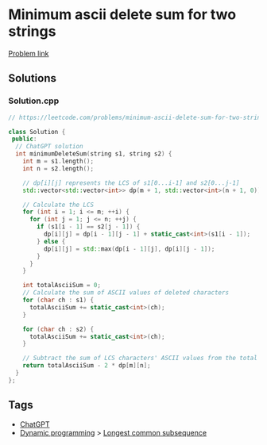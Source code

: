 # Minimum ascii delete sum for two strings

[Problem link](https://leetcode.com/problems/minimum-ascii-delete-sum-for-two-strings/)

## Solutions


### Solution.cpp
```cpp
// https://leetcode.com/problems/minimum-ascii-delete-sum-for-two-strings/

class Solution {
 public:
  // ChatGPT solution
  int minimumDeleteSum(string s1, string s2) {
    int m = s1.length();
    int n = s2.length();

    // dp[i][j] represents the LCS of s1[0...i-1] and s2[0...j-1]
    std::vector<std::vector<int>> dp(m + 1, std::vector<int>(n + 1, 0));

    // Calculate the LCS
    for (int i = 1; i <= m; ++i) {
      for (int j = 1; j <= n; ++j) {
        if (s1[i - 1] == s2[j - 1]) {
          dp[i][j] = dp[i - 1][j - 1] + static_cast<int>(s1[i - 1]);
        } else {
          dp[i][j] = std::max(dp[i - 1][j], dp[i][j - 1]);
        }
      }
    }

    int totalAsciiSum = 0;
    // Calculate the sum of ASCII values of deleted characters
    for (char ch : s1) {
      totalAsciiSum += static_cast<int>(ch);
    }

    for (char ch : s2) {
      totalAsciiSum += static_cast<int>(ch);
    }

    // Subtract the sum of LCS characters' ASCII values from the total ASCII sum
    return totalAsciiSum - 2 * dp[m][n];
  }
};
```
## Tags

* [ChatGPT](/Collections/chatgpt.md#chatgpt)
* [Dynamic programming](/Collections/dynamic-programming.md#dynamic-programming) > [Longest common subsequence](/Collections/dynamic-programming.md#longest-common-subsequence)
